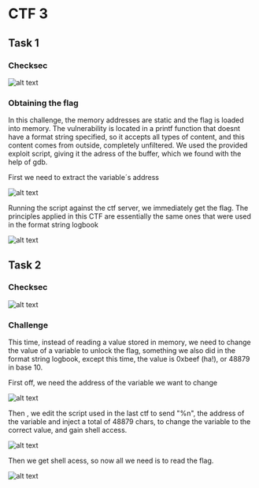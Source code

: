 # CTF 3


## Task 1

### Checksec

![alt text](https://git.fe.up.pt/fsi/fsi2223/l11g03/-/raw/main/imgs/ctf3img1.png "Title")

### Obtaining the flag

In this challenge, the memory addresses are static and the flag is loaded into memory.
The vulnerability is located in a printf function that doesnt have a format string specified, so it accepts all types of content, and this content comes from outside, completely unfiltered.
We used the provided exploit script, giving it the adress of the buffer, which we found with the help of gdb.

First we need to extract the variable´s address

![alt text](https://git.fe.up.pt/fsi/fsi2223/l11g03/-/raw/main/imgs/ctf3img2.png "Title")

Running the script against the ctf server, we immediately get the flag.
The principles applied in this CTF are essentially the same ones that were used in the format string logbook

![alt text](https://git.fe.up.pt/fsi/fsi2223/l11g03/-/raw/main/imgs/ctf3img3.png "Title")

## Task 2

### Checksec

![alt text](https://git.fe.up.pt/fsi/fsi2223/l11g03/-/raw/main/imgs/ctf3img4.png "Title")

### Challenge

This time, instead of reading a value stored in memory, we need to change the value of a variable to unlock the flag, something we also did in the format string logbook, except this time, the value is 0xbeef (ha!), or 48879 in base 10.

First off, we need the address of the variable we want to change

![alt text](https://git.fe.up.pt/fsi/fsi2223/l11g03/-/raw/main/imgs/ctf3img5.png "Title")

Then , we edit the script used in the last ctf to send "%n", the address of the variable and inject a total of 48879 chars, to change the variable to the correct value, and gain shell access.

![alt text](https://git.fe.up.pt/fsi/fsi2223/l11g03/-/raw/main/imgs/ctf3img6.png "Title")

Then we get shell acess, so now all we need is to read the flag.

![alt text](https://git.fe.up.pt/fsi/fsi2223/l11g03/-/raw/main/imgs/ctf3img7.png "Title")